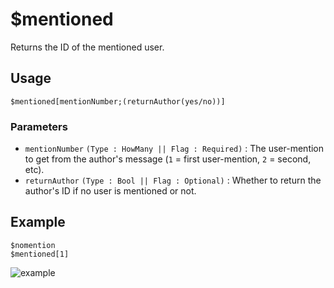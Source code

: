 # $mentioned
Returns the ID of the mentioned user.

## Usage
```
$mentioned[mentionNumber;(returnAuthor(yes/no))]
```

### Parameters 
- `mentionNumber` `(Type : HowMany || Flag : Required)` : The user-mention to get from the author's message  (`1` = first user-mention, `2` = second, etc).
- `returnAuthor` `(Type : Bool || Flag : Optional)` : Whether to return the author's ID if no user is mentioned or not.

## Example
```
$nomention
$mentioned[1]
```

![example](https://user-images.githubusercontent.com/69215413/126917181-5e4c71e3-6b8e-4d9d-96ef-2a9b8af7faf2.png)
